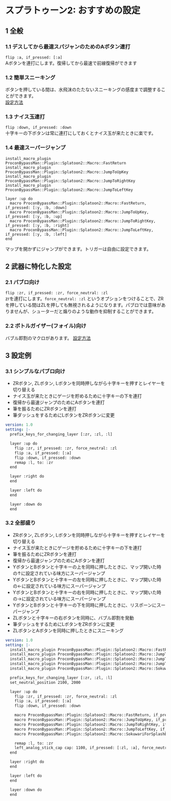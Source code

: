 # スプラトゥーン2: おすすめの設定
## 1 全般
### 1.1 デスしてから最速スパジャンのためのAボタン連打

`flip :a, if_pressed: [:a]`  
Aボタンを連打にします。復帰してから最速で前線復帰ができます

### 1.2 簡単スニーキング

ボタンを押している間は、水飛沫のたたないスニーキングの感度まで調整することができます。  
[設定方法](/docs/setting/left-analogstick-cap.md)

### 1.3 ナイス玉連打

`flip :down, if_pressed: :down`  
十字キーの下ボタンは常に連打にしておくとナイス玉が来たときに楽です。

### 1.4 最速スーパージャンプ

```
install_macro_plugin ProconBypassMan::Plugin::Splatoon2::Macro::FastReturn
install_macro_plugin ProconBypassMan::Plugin::Splatoon2::Macro::JumpToUpKey
install_macro_plugin ProconBypassMan::Plugin::Splatoon2::Macro::JumpToRightKey
install_macro_plugin ProconBypassMan::Plugin::Splatoon2::Macro::JumpToLeftKey

layer :up do
  macro ProconBypassMan::Plugin::Splatoon2::Macro::FastReturn, if_pressed: [:y, :b, :down]
  macro ProconBypassMan::Plugin::Splatoon2::Macro::JumpToUpKey, if_pressed: [:y, :b, :up]
  macro ProconBypassMan::Plugin::Splatoon2::Macro::JumpToRightKey, if_pressed: [:y, :b, :right]
  macro ProconBypassMan::Plugin::Splatoon2::Macro::JumpToLeftKey, if_pressed: [:y, :b, :left]
end
```

マップを開かずにジャンプができます。トリガーは自由に設定できます。

## 2 武器に特化した設定
### 2.1 パブロ向け

`flip :zr, if_pressed: :zr, force_neutral: :zl`  
zrを連打にします。`force_neutral: :zl` というオプションをつけることで、ZRを押している間はZLを押しても無視されるようになります。パブロでは意味がありませんが、シューターだと煽りのような動作を抑制することができます。

### 2.2 ボトルガイザー(フォイル)向け

バブル即割のマクロがあります。
[設定方法](/docs/setting/splatoon2_macro_sokuwari_bubble.md)

## 3 設定例
### 3.1 シンプルなパブロ向け

* ZRボタン, ZLボタン, Lボタンを同時押しながら十字キーを押すとレイヤーを切り替える
* ナイス玉が来たときにゲージを貯めるために十字キーの下を連打
* 復帰から最速ジャンプのためにAボタンを連打
* 筆を振るためにZRボタンを連打
* 筆ダッシュをするためにLボタンをZRボタンに変更

```yaml
version: 1.0
setting: |-
  prefix_keys_for_changing_layer [:zr, :zl, :l]

  layer :up do
    flip :zr, if_pressed: :zr, force_neutral: :zl
    flip :a, if_pressed: [:a]
    flip :down, if_pressed: :down
    remap :l, to: :zr
  end

  layer :right do
  end

  layer :left do
  end

  layer :down do
  end
```

### 3.2 全部盛り

* ZRボタン, ZLボタン, Lボタンを同時押しながら十字キーを押すとレイヤーを切り替える
* ナイス玉が来たときにゲージを貯めるために十字キーの下を連打
* 筆を振るためにZRボタンを連打
* 復帰から最速ジャンプのためにAボタンを連打
* YボタンとBボタンと十字キーの上を同時に押したときに、マップ開いた時の↑に設定されている味方にスーパージャンプ
* YボタンとBボタンと十字キーの左を同時に押したときに、マップ開いた時の←に設定されている味方にスーパージャンプ
* YボタンとBボタンと十字キーの右を同時に押したときに、マップ開いた時の→に設定されている味方にスーパージャンプ
* YボタンとBボタンと十字キーの下を同時に押したときに、リスポーンにスーパージャンプ
* ZLボタンと十字キーの右ボタンを同時に、バブル即割を発動
* 筆ダッシュをするためにLボタンをZRボタンに変更
* ZLボタンとAボタンを同時に押したときにスニーキング

```yaml
version: 1.0
setting: |-
  install_macro_plugin ProconBypassMan::Plugin::Splatoon2::Macro::FastReturn
  install_macro_plugin ProconBypassMan::Plugin::Splatoon2::Macro::JumpToUpKey
  install_macro_plugin ProconBypassMan::Plugin::Splatoon2::Macro::JumpToRightKey
  install_macro_plugin ProconBypassMan::Plugin::Splatoon2::Macro::JumpToLeftKey
  install_macro_plugin ProconBypassMan::Plugin::Splatoon2::Macro::SokuwariForSplashBomb

  prefix_keys_for_changing_layer [:zr, :zl, :l]
  set_neutral_position 2100, 2000

  layer :up do
    flip :zr, if_pressed: :zr, force_neutral: :zl
    flip :a, if_pressed: [:a]
    flip :down, if_pressed: :down

    macro ProconBypassMan::Plugin::Splatoon2::Macro::FastReturn, if_pressed: [:y, :b, :down]
    macro ProconBypassMan::Plugin::Splatoon2::Macro::JumpToUpKey, if_pressed: [:y, :b, :up]
    macro ProconBypassMan::Plugin::Splatoon2::Macro::JumpToRightKey, if_pressed: [:y, :b, :right]
    macro ProconBypassMan::Plugin::Splatoon2::Macro::JumpToLeftKey, if_pressed: [:y, :b, :left]
    macro ProconBypassMan::Plugin::Splatoon2::Macro::SokuwariForSplashBomb, if_pressed: [:zl, :right]

    remap :l, to: :zr
    left_analog_stick_cap cap: 1100, if_pressed: [:zl, :a], force_neutral: :a
  end

  layer :right do
  end

  layer :left do
  end

  layer :down do
  end
```
